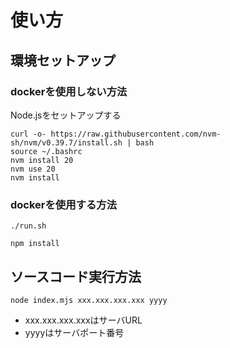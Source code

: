 # 使い方
## 環境セットアップ
### dockerを使用しない方法
Node.jsをセットアップする
```
curl -o- https://raw.githubusercontent.com/nvm-sh/nvm/v0.39.7/install.sh | bash
source ~/.bashrc
nvm install 20
nvm use 20
nvm install
```
### dockerを使用する方法
```
./run.sh
```
```
npm install
```

## ソースコード実行方法
```
node index.mjs xxx.xxx.xxx.xxx yyyy
```
- xxx.xxx.xxx.xxxはサーバURL
- yyyyはサーバポート番号
